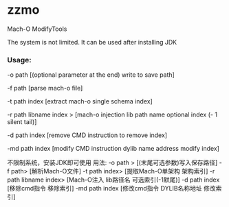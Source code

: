 # zzmo
Mach-O ModifyTools

The system is not limited. It can be used after installing JDK
### Usage:

-o path [(optional parameter at the end) write to save path]

-f path [parse mach-o file]

-t path index [extract mach-o single schema index]

-r path libname index > [mach-o injection lib path name optional index (- 1 silent tail)]

-d path index [remove CMD instruction to remove index]

-md path index [modify CMD instruction dylib name address modify index]

不限制系统，安装JDK即可使用
用法:
-o path > [(末尾可选参数)写入保存路径]
-f path> [解析Mach-O文件]
-t path index> [提取Mach-O单架构 架构索引]
-r path libname index> [Mach-O注入 lib路径名 可选索引(-1默尾)]
-d path index [移除cmd指令 移除索引]
-md path index [修改cmd指令 DYLIB名称地址 修改索引]

